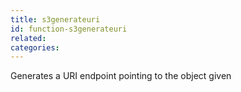 ```yaml
---
title: s3generateuri
id: function-s3generateuri
related:
categories:
---
```


Generates a URI endpoint pointing to the object given